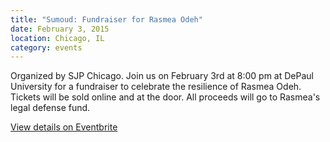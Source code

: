 ```yaml
---
title: "Sumoud: Fundraiser for Rasmea Odeh"
date: February 3, 2015
location: Chicago, IL
category: events
---
```

Organized by SJP Chicago. Join us on February 3rd at 8:00 pm at DePaul University for a fundraiser to celebrate the resilience of Rasmea Odeh. Tickets will be sold online and at the door. All proceeds will go to Rasmea's legal defense fund. 

[View details on Eventbrite](https://www.eventbrite.com/e/sumoud-fundraiser-for-rasmea-odeh-tickets-15195897338)
